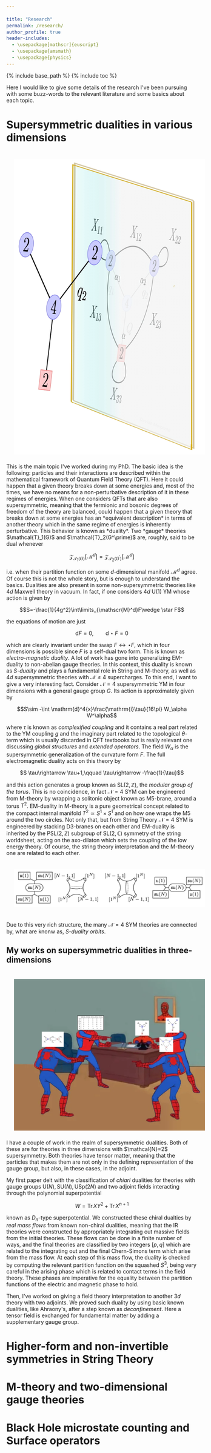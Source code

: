 ```yaml
---

title: "Research"
permalink: /research/
author_profile: true
header-includes:
  - \usepackage[mathscr]{euscript}
  - \usepackage{amsmath}
  - \usepackage{physics}
---
```


{% include base_path %}
{% include toc %}
<style>
  div {
    text-align: justify;
    text-justify: inter-word;
  }
</style>

Here I would like to give some details of the research I've been pursuing with some buzz-words to the relevant literature and some basics about each topic. 

# Supersymmetric dualities in various dimensions 
<div class="image-wrapper-opt" style="--width: 40%;--float: right;">
  <a class="image">
    <img src="../images/duality.png" hspace="20" vspace="20" />
  </a>
</div>
This is the main topic I've worked during my PhD. The basic idea is the following: particles and their interactions are described within the mathematical framework of Quantum Field Theory (QFT). Here it could happen that a given theory breaks down at some energies and, most of the times, we have no means for a non-perturbative description of it in these regimes of energies. When one considers QFTs that are also supersymmetric, meaning that the fermionic and bosonic degrees of freedom of the theory are balanced, could happen that a given theory that breaks down at some energies has an *equivalent description* in terms of another theory which in the same regime of energies is inherently perturbative. This behavior is known as *duality*. Two *gauge* theories $\mathcal{T}_1(G)$ and $\mathcal{T}_2(G^\prime)$ are, roughly, said to be dual whenever 

$$\mathcal{Z}_{\mathcal{T}_1(G)}[\mathscr{M}^d]=\mathcal{Z}_{\mathcal{T}_2(G^\prime)}[\mathscr{M}^d]$$ 

i.e. when their partition function on some $d$-dimensional manifold $\mathscr{M}^d$ agree. Of course this is not the whole story, but is enough to understand the basics.
Dualities are also present in some non-supersymmetric theories like $4d$ Maxwell theory in vacuum. In fact, if one considers $4d$ $\mathrm{U}(1)$ YM whose action is given by 

$$S=-\frac{1}{4g^2}\int\limits_{\mathscr{M}^d}F\wedge \star F$$ 

the equations of motion are just 

$$\mathrm{d}F=0,\qquad\mathrm{d}\star F=0$$ 

which are clearly invariant under the swap $F\leftrightarrow \star F$, which in four dimensions is possible since $F$ is a self-dual two form. This is known as *electro-magnetic duality*. A lot of work has gone into generalizing EM-duality to non-abelian gauge theories. In this context, this duality is known as *S-duality* and plays a fundamental role in String and M-theory, as well as $4d$ supersymmetric theories with $\mathcal{N}\le 4$ supercharges. To this end, I want to give a very interesting fact. Consider $\mathcal{N}=4$ supersymmetric YM in four dimensions with a general gauge group $G$. Its action is approximately given by  

$$S\sim -\int \mathrm{d}^4{x}\frac{\mathrm{i}\tau}{16\pi} W_\alpha W^\alpha$$

where $\tau$ is known as *complexified coupling* and it contains a real part related to the YM coupling $g$ and the imaginary part related to the topological $\theta$-term which is usually discarded in QFT textbooks but is really relevant one discussing *global structures* and *extended operators*. The field $W_\alpha$ is the supersymmetric generalization of the curvature form $F$. The full electromagnetic duality acts on this theory by 

$$ \tau\rightarrow \tau+1,\qquad \tau\rightarrow -\frac{1}{\tau}$$ 

and this action generates a group known as $\mathrm{SL}(2,\mathbb{Z})$, the *modular group of the torus*. This is no coincidence, in fact $\mathcal{N}=4$ SYM can be engineered from M-theory by wrapping a solitonic object known as M5-brane, around a torus $T^2$. EM-duality in M-theory is a pure geometrical concept related to the compact internal manifold $T^2\simeq S^1\times S^1$ and on how one wraps the M5 around the two circles. Not only that, but from String Theory $\mathcal{N}=4$ SYM is engineered by stacking D3-branes on each other and EM-duality is inherited by the $\mathrm{PSL}(2,\mathbb{Z})$ subgroup of $\mathrm{SL}(2,\mathbb{C})$ symmetry of the string worldsheet, acting on the axo-dilaton which sets the coupling of the low energy theory. Of course, the string theory interpretation and the M-theory one are related to each other.

<div class="image-wrapper-opt" style="--width: 95%;--float:center">
  <a class="image">
    <img src="../images/lefoch.png" hspace="20" vspace="20" class="invertImg">
  </a>
</div>


Due to this very rich structure, the many  $\mathcal{N}=4$ SYM theories are connected by, what are knonw as, *S-duality orbits*.

## My works on supersymmetric dualities in three-dimensions
<div class="image-wrapper-opt" style="--width: 60%;--float: right">
  <a class="image">
    <img src="../images/OkaSmith.png" hspace="20" vspace="20">
  </a>
</div>
I have a couple of work in the realm of supersymmetric dualities. Both of these are for theories in three dimensions with $\mathcal{N}=2$ supersymmetry. Both theories have tensor matter, meaning that the particles that makes them are not only in the defining representation of the gauge group, but also, in these cases, in the adjoint. 

My first paper delt with the classification of *chiarl* dualities for theories with gauge groups $\mathrm{U}(N),\mathrm{SU}(N),\mathrm{USp}(2N)$ and two adjoint fields interacting through the polynomial superpotential

$$W=\mathrm{Tr}\,XY^2+\mathrm{Tr}\,X^{n+1}$$

known as $D_n$-type superpotential. We constructed these chiral dualties by *real mass flows* from known non-chiral dualities, meaning that the IR theories were constructed by appropriately integrating out massive fields from the initial theories. These flows can be done in a finite number of ways, and the final theories are classified by two integers $[p,q]$ which are related to the integrating out and the final Chern-Simons term which arise from the mass flow. At each step of this mass flow, the duality is checked by computing the relevant partition function on the squashed $S^3$, being very careful in the arising phase which is related to contact terms in the field theory. These phases are imperative for the equality between the partition functions of the electric and magnetic phase to hold.

Then, I've worked on giving a field theory interpretation to another $3d$ theory with two adjoints. We proved such duality by using basic known dualities, like Ahraony's, after a step known as *deconfinement*. Here a tensor field is exchanged for fundamental matter by adding a supplementary gauge group.

# Higher-form and non-invertible symmetries in String Theory

# M-theory and two-dimensional gauge theories

# Black Hole microstate counting and Surface operators

